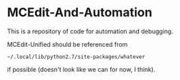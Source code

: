 # MCEdit-And-Automation

This is a repository of code for automation and debugging.

MCEdit-Unified should be referenced from
```
~/.local/lib/python2.7/site-packages/whatever
```
if possible (doesn't look like we can for now, I think).

